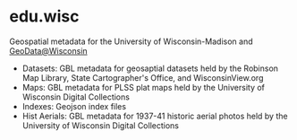 # edu.wisc
Geospatial metadata for the University of Wisconsin-Madison and [GeoData@Wisconsin](https://geodata.wisc.edu/)

* Datasets: GBL metadata for geosaptial datasets held by the Robinson Map Library, State Cartographer's Office, and WisconsinView.org
* Maps: GBL metadata for PLSS plat maps held by the University of Wisconsin Digital Collections
* Indexes: Geojson index files
* Hist Aerials: GBL metadata for 1937-41 historic aerial photos held by the University of Wisconsin Digital Collections
